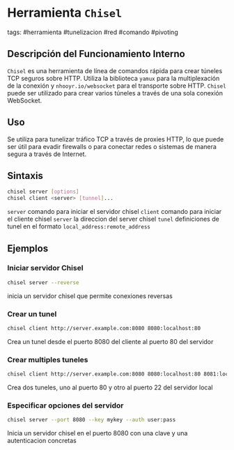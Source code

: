 # Herramienta `Chisel`

tags: #herramienta #tunelizacion #red #comando #pivoting 

## Descripción del Funcionamiento Interno
`Chisel` es una herramienta de línea de comandos rápida para crear túneles TCP seguros sobre HTTP. Utiliza la biblioteca `yamux` para la multiplexación de la conexión y `nhooyr.io/websocket` para el transporte sobre HTTP. `Chisel` puede ser utilizado para crear varios túneles a través de una sola conexión WebSocket.

## Uso
Se utiliza para tunelizar tráfico TCP a través de proxies HTTP, lo que puede ser útil para evadir firewalls o para conectar redes o sistemas de manera segura a través de Internet.

## Sintaxis
```bash
chisel server [options]
chisel client <server> [tunnel]...
```
`server` comando para iniciar el servidor chisel
`client`  comando para iniciar el cliente chisel
`server` la direccion del server chisel
`tunel` definiciones de tunel en el formato `local_address:remote_address`
## Ejemplos

### Iniciar servidor Chisel

```bash
chisel server --reverse
```
inicia un servidor chisel que permite conexiones reversas
### Crear un tunel 

```bash
chisel client http://server.example.com:8080 8080:localhost:80
```
Crea un tunel desde el puerto 8080 del cliente al puerto 80 del servidor
### Crear multiples tuneles 

```bash
chisel client http://server.example.com:8080 8080:localhost:80 8081:localhost:22
```
Crea dos tuneles, uno al puerto 80 y otro al puerto 22 del servidor local

### Especificar opciones del servidor

```bash
chisel server --port 8080 --key mykey --auth user:pass
```

Inicia un servidor chisel en el puerto 8080 con una clave y una autenticacion concretas